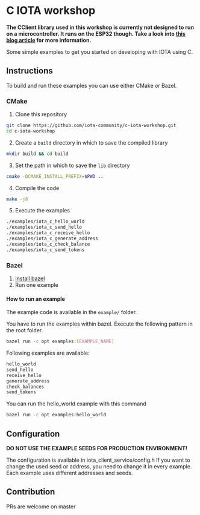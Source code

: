 # C IOTA workshop

**The CClient library used in this workshop is currently not designed to run on a microcontroller.
It runs on the ESP32 though. Take a look into [this blog article](https://blog.iota.org/running-the-iota-cclient-library-on-esp32-4a1a5191afad)
for more information.**

Some simple examples to get you started on developing with IOTA using C.

## Instructions
To build and run these examples you can use either CMake or Bazel.

### CMake

1. Clone this repository

```bash
git clone https://github.com/iota-community/c-iota-workshop.git
cd c-iota-workshop
```
    
2. Create a `build` directory in which to save the compiled library

```bash
mkdir build && cd build
```
    
3. Set the path in which to save the `lib` directory
    
```bash
cmake -DCMAKE_INSTALL_PREFIX=$PWD ..
```
    
4. Compile the code

```bash
make -j8
```

5. Execute the examples

```bash
./examples/iota_c_hello_world
./examples/iota_c_send_hello
./examples/iota_c_receive_hello
./examples/iota_c_generate_address
./examples/iota_c_check_balance
./examples/iota_c_send_tokens
```

### Bazel

1. [Install bazel](https://docs.bazel.build/versions/master/install.html)
2. Run one example

#### How to run an example

The example code is available in the ``example/`` folder.

You have to run the examples within bazel. Execute the following pattern in the root folder.
 
```bash
bazel run -c opt examples:[EXAMPLE_NAME]
```

Following examples are available:

```bash
hello_world
send_hello
receive_hello
generate_address
check_balances
send_tokens
```

You can run the hello_world example with this command
```bash
bazel run -c opt examples:hello_world
```

## Configuration

**DO NOT USE THE EXAMPLE SEEDS FOR PRODUCTION ENVIRONMENT!**

The configuration is available in iota_client_service/config.h
If you want to change the used seed or address, you need to change it
in every example. Each example uses different addresses and seeds.


## Contribution

PRs are welcome on master
